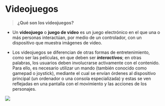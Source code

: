 # Videojuegos 
> **¿Qué son los videojuegos?**
- Un **videojuego** o **juego de video** es un juego electrónico en el que una o más personas interactúan, por medio de un controlador, con un dispositivo que muestra imágenes de video.​

- Los videojuegos se diferencian de otras formas de entretenimiento, como ser las películas, en que deben ser **_interactivos_**; en otras palabras, los usuarios deben involucrarse activamente con el contenido. Para ello, es necesario utilizar un mando (también conocido como gamepad o joystick), mediante el cual se envían órdenes al dispositivo principal (un ordenador o una consola especializada) y estas se ven reflejadas en una pantalla con el movimiento y las acciones de los personajes.

![ ](https://www.jvfrance.com/wp-content/uploads/2016/03/pcps4xone-01-890x501.png)
